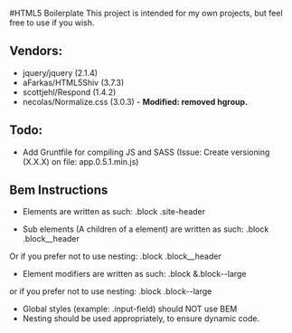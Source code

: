 #HTML5 Boilerplate
This project is intended for my own projects, but feel free to use if you wish.

## Vendors:
* jquery/jquery (2.1.4)
* aFarkas/HTML5Shiv (3.7.3)
* scottjehl/Respond (1.4.2)
* necolas/Normalize.css (3.0.3) - __Modified: removed hgroup.__

## Todo:
* Add Gruntfile for compiling JS and SASS (Issue: Create versioning (X.X.X) on file: app.0.5.1.min.js)

## Bem Instructions
* Elements are written as such: 
    .block
    .site-header

* Sub elements (A children of a element) are written as such:
    .block
        .block__header

Or if you prefer not to use nesting:
    .block
    .block__header

* Element modifiers are written as such:
    .block
        &.block--large

or if you prefer not to use nesting:
    .block
    .block--large

* Global styles (example: .input-field) should NOT use BEM
* Nesting should be used appropriately, to ensure dynamic code.
